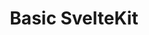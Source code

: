 ---
title: Basic SvelteKit
scope: {"prefix":"/","name":"project"}
focus: /src/routes/+page.svelte
---